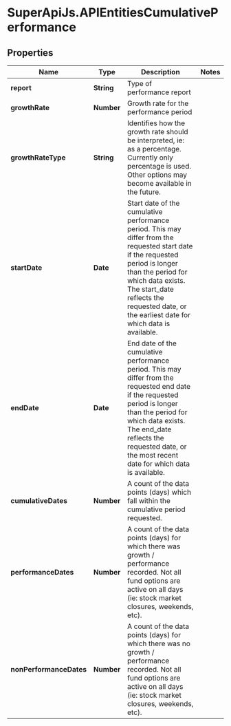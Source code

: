 # SuperApiJs.APIEntitiesCumulativePerformance

## Properties

Name | Type | Description | Notes
------------ | ------------- | ------------- | -------------
**report** | **String** | Type of performance report | 
**growthRate** | **Number** | Growth rate for the performance period | 
**growthRateType** | **String** | Identifies how the growth rate should be interpreted, ie: as a percentage.  Currently only percentage is used.  Other options may become available in the future. | 
**startDate** | **Date** | Start date of the cumulative performance period.  This may differ from the requested start date if the requested period is longer than the period for which data exists.  The start_date reflects the requested date, or the earliest date for which data is available. | 
**endDate** | **Date** | End date of the cumulative performance period.  This may differ from the requested end date if the requested period is longer than the period for which data exists.  The end_date reflects the requested date, or the most recent date for which data is available. | 
**cumulativeDates** | **Number** | A count of the data points (days) which fall within the cumulative period requested. | 
**performanceDates** | **Number** | A count of the data points (days) for which there was growth / performance recorded.  Not all fund options are active on all days (ie: stock market closures, weekends, etc). | 
**nonPerformanceDates** | **Number** | A count of the data points (days) for which there was no growth / performance recorded.  Not all fund options are active on all days (ie: stock market closures, weekends, etc). | 


